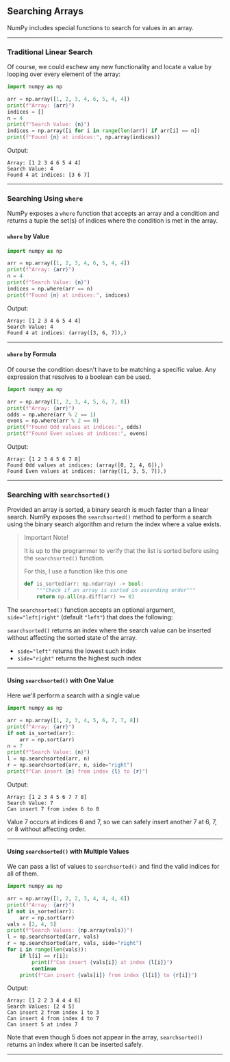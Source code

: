 ## Searching Arrays

NumPy includes special functions to search for values in an array.

---

### Traditional Linear Search

Of course, we could eschew any new functionality and locate a value
by looping over every element of the array:

```python
import numpy as np

arr = np.array([1, 2, 3, 4, 6, 5, 4, 4])
print(f"Array: {arr}")
indices = []
n = 4
print(f"Search Value: {n}")
indices = np.array([i for i in range(len(arr)) if arr[i] == n])
print(f"Found {n} at indices:", np.array(indices))
```

Output:

```
Array: [1 2 3 4 6 5 4 4]
Search Value: 4
Found 4 at indices: [3 6 7]
```

---

### Searching Using `where`

NumPy exposes a `where` function that accepts an array and a condition
and returns a tuple the set(s) of indices where the condition is met 
in the array.

#### `where` by Value

```python
import numpy as np

arr = np.array([1, 2, 3, 4, 6, 5, 4, 4])
print(f"Array: {arr}")
n = 4
print(f"Search Value: {n}")
indices = np.where(arr == n)
print(f"Found {n} at indices:", indices)
```

Output:

```
Array: [1 2 3 4 6 5 4 4]
Search Value: 4
Found 4 at indices: (array([3, 6, 7]),)
```

---

#### `where` by Formula

Of course the condition doesn't have to be matching a specific value.
Any expression that resolves to a boolean can be used.

```python
import numpy as np

arr = np.array([1, 2, 3, 4, 5, 6, 7, 8])
print(f"Array: {arr}")
odds = np.where(arr % 2 == 1)
evens = np.where(arr % 2 == 0)
print(f"Found Odd values at indices:", odds)
print(f"Found Even values at indices:", evens)
```

Output:

```
Array: [1 2 3 4 5 6 7 8]
Found Odd values at indices: (array([0, 2, 4, 6]),)
Found Even values at indices: (array([1, 3, 5, 7]),)
```

---

### Searching with `searchsorted()`

Provided an array is sorted, a binary search is much faster than a 
linear search. NumPy exposes the `searchsorted()` method to perform
a search using the binary search algorithm and return the index where
a value exists.

> Important Note!
>
> It is up to the programmer to verify that the list is sorted before
> using the `searchsorted()` function.
>
> For this, I use a function like this one
>
> ```python
> def is_sorted(arr: np.ndarray) -> bool:
>     """Check if an array is sorted in ascending order"""
>     return np.all(np.diff(arr) >= 0)
> ```

The `searchsorted()` function accepts an optional argument,
`side="left|right"` (default `"left"`) that does the following:

`searchsorted()` returns an index where the search value can be inserted without affecting the sorted state of the array.

* `side="left"` returns the lowest such index
* `side="right"` returns the highest such index

---

#### Using `searchsorted()` with One Value

Here we'll perform a search with a single value

```python
import numpy as np

arr = np.array([1, 2, 3, 4, 5, 6, 7, 7, 8])
print(f"Array: {arr}")
if not is_sorted(arr):
    arr = np.sort(arr)
n = 7
print(f"Search Value: {n}")
l = np.searchsorted(arr, n)
r = np.searchsorted(arr, n, side="right")
print(f"Can insert {n} from index {l} to {r}")
```

Output:

```
Array: [1 2 3 4 5 6 7 7 8]
Search Value: 7
Can insert 7 from index 6 to 8
```

Value 7 occurs at indices 6 and 7, so we can safely insert another 7
at 6, 7, or 8 without affecting order.

---

#### Using `searchsorted()` with Multiple Values

We can pass a list of values to `searchsorted()` and find the valid
indices for all of them.

```python
import numpy as np

arr = np.array([1, 2, 2, 3, 4, 4, 4, 6])
print(f"Array: {arr}")
if not is_sorted(arr):
    arr = np.sort(arr)
vals = [2, 4, 5]
print(f"Search Values: {np.array(vals)}")
l = np.searchsorted(arr, vals)
r = np.searchsorted(arr, vals, side="right")
for i in range(len(vals)):
    if l[i] == r[i]:
        print(f"Can insert {vals[i]} at index {l[i]}")
        continue
    print(f"Can insert {vals[i]} from index {l[i]} to {r[i]}")
```

Output:

```
Array: [1 2 2 3 4 4 4 6]
Search Values: [2 4 5]
Can insert 2 from index 1 to 3
Can insert 4 from index 4 to 7
Can insert 5 at index 7
```

Note that even though 5 does not appear in the array, `searchsorted()`
returns an index where it can be inserted safely.

---
